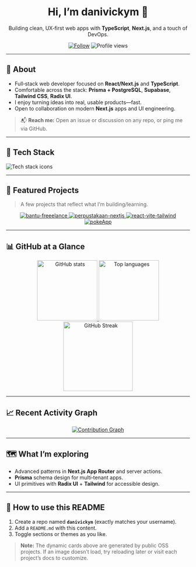 <div align="center">

# Hi, I’m **danivickym** 👋

Building clean, UX‑first web apps with **TypeScript**, **Next.js**, and a touch of DevOps.

[![Follow](https://img.shields.io/github/followers/danivickym?style=social)](https://github.com/danivickym)
![Profile views](https://komarev.com/ghpvc/?username=danivickym\&label=Views)

</div>

---

## 🧭 About

* Full‑stack web developer focused on **React/Next.js** and **TypeScript**.
* Comfortable across the stack: **Prisma + PostgreSQL**, **Supabase**, **Tailwind CSS**, **Radix UI**.
* I enjoy turning ideas into real, usable products—fast.
* Open to collaboration on modern **Next.js** apps and UI engineering.

> 📬 **Reach me:** Open an issue or discussion on any repo, or ping me via GitHub.

---

## 🧰 Tech Stack

<p>
  <img src="https://skillicons.dev/icons?i=ts,nextjs,react,vite,redux,tailwind,prisma,postgres,supabase,nodejs,vercel,git,linux,python,php" alt="Tech stack icons" />
</p>

---

## 🚀 Featured Projects

> A few projects that reflect what I’m building/learning.

<div align="center">

<a href="https://github.com/danivickym/bantu-freeelance">
  <img src="https://github-readme-stats.vercel.app/api/pin/?username=danivickym&repo=bantu-freeelance&show_owner=true&theme=transparent" alt="bantu-freeelance" />
</a>

<a href="https://github.com/danivickym/perpustakaan-nextjs">
  <img src="https://github-readme-stats.vercel.app/api/pin/?username=danivickym&repo=perpustakaan-nextjs&show_owner=true&theme=transparent" alt="perpustakaan-nextjs" />
</a>

<a href="https://github.com/danivickym/react-vite-tailwind">
  <img src="https://github-readme-stats.vercel.app/api/pin/?username=danivickym&repo=react-vite-tailwind&show_owner=true&theme=transparent" alt="react-vite-tailwind" />
</a>

<a href="https://github.com/danivickym/pokeApp">
  <img src="https://github-readme-stats.vercel.app/api/pin/?username=danivickym&repo=pokeApp&show_owner=true&theme=transparent" alt="pokeApp" />
</a>

</div>

---

## 📊 GitHub at a Glance

<div align="center">

<a href="https://github.com/anuraghazra/github-readme-stats">
  <img height="165" src="https://github-readme-stats.vercel.app/api?username=danivickym&show_icons=true&rank_icon=github&include_all_commits=true&count_private=true&theme=transparent" alt="GitHub stats" />
</a>
<a href="https://github.com/anuraghazra/github-readme-stats">
  <img height="165" src="https://github-readme-stats.vercel.app/api/top-langs/?username=danivickym&layout=compact&langs_count=8&theme=transparent" alt="Top languages" />
</a>

<a href="https://github.com/DenverCoder1/github-readme-streak-stats">
  <img height="190" src="https://streak-stats.demolab.com?user=danivickym&theme=transparent&mode=weekly" alt="GitHub Streak" />
</a>

</div>

---

## 📈 Recent Activity Graph

<div align="center">
  <a href="https://github.com/Ashutosh00710/github-readme-activity-graph">
    <img src="https://github-readme-activity-graph.vercel.app/graph?username=danivickym&theme=github-compact" alt="Contribution Graph" />
  </a>
</div>

---

## 🗺️ What I’m exploring

* Advanced patterns in **Next.js App Router** and server actions.
* **Prisma** schema design for multi‑tenant apps.
* UI primitives with **Radix UI** + **Tailwind** for accessible design.

---

## 🧩 How to use this README

1. Create a repo named **`danivickym`** (exactly matches your username).
2. Add a `README.md` with this content.
3. Toggle sections or themes as you like.

> **Note:** The dynamic cards above are generated by public OSS projects. If an image doesn’t load, try reloading later or visit each project’s docs to customize.

<!-- Optional: WakaTime (uncomment if you use it)
<a href="https://github.com/anuraghazra/github-readme-stats">
  <img src="https://github-readme-stats.vercel.app/api/wakatime?username=YOUR_WAKATIME_USERNAME&theme=transparent" />
</a>
-->

<!-- Last updated: 2025-09-10 -->
